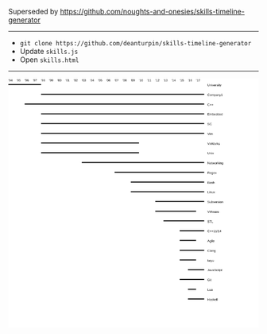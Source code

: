 Superseded by https://github.com/noughts-and-onesies/skills-timeline-generator

----

- ```git clone https://github.com/deanturpin/skills-timeline-generator```
- Update ```skills.js```
- Open ```skills.html```

----

![](skills.png)
